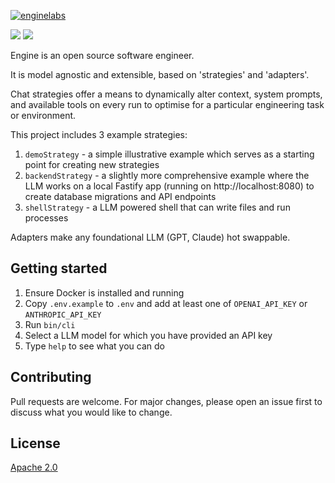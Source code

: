 [![enginelabs](https://github.com/user-attachments/assets/ed537409-ab60-4473-9a5b-a8511f3b6d2b)](https://enginelabs.ai)

[![](https://img.shields.io/discord/1113845829741056101?logo=discord&style=flat)](https://discord.gg/QnytC3Y7Wx)
[![](https://img.shields.io/twitter/follow/enginelabsai)](https://x.com/enginelabsai)

Engine is an open source software engineer. 

It is model agnostic and extensible, based on 'strategies' and 'adapters'.

Chat strategies offer a means to dynamically alter context, system prompts, and available tools on every run to optimise for a particular engineering task or environment.

This project includes 3 example strategies:

1.  `demoStrategy` - a simple illustrative example which serves as a starting point for creating new strategies
2.  `backendStrategy` - a slightly more comprehensive example where the LLM works on a local Fastify app (running on http://localhost:8080) to create database migrations and API endpoints
3.  `shellStrategy` - a LLM powered shell that can write files and run processes

Adapters make any foundational LLM (GPT, Claude) hot swappable.

## Getting started

1. Ensure Docker is installed and running
2. Copy `.env.example` to `.env` and add at least one of `OPENAI_API_KEY` or `ANTHROPIC_API_KEY`
3. Run `bin/cli`
4. Select a LLM model for which you have provided an API key
5. Type `help` to see what you can do

## Contributing

Pull requests are welcome. For major changes, please open an issue first to discuss what you would like to change.

## License

[Apache 2.0](LICENSE)
